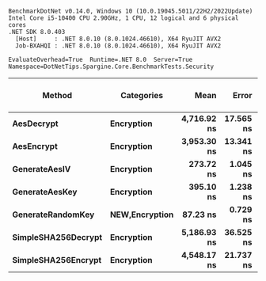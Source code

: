 ```

BenchmarkDotNet v0.14.0, Windows 10 (10.0.19045.5011/22H2/2022Update)
Intel Core i5-10400 CPU 2.90GHz, 1 CPU, 12 logical and 6 physical cores
.NET SDK 8.0.403
  [Host]     : .NET 8.0.10 (8.0.1024.46610), X64 RyuJIT AVX2
  Job-BXAHQI : .NET 8.0.10 (8.0.1024.46610), X64 RyuJIT AVX2

EvaluateOverhead=True  Runtime=.NET 8.0  Server=True  
Namespace=DotNetTips.Spargine.Core.BenchmarkTests.Security  

```
| Method              | Categories         | Mean        | Error     | StdDev    | StdErr   | Min         | Q1          | Median      | Q3          | Max         | Op/s         | CI99.9% Margin | Iterations | Kurtosis | MValue | Skewness | Rank | LogicalGroup | Baseline | Exceptions | Code Size | Completed Work Items | Lock Contentions | Gen0   | Gen1   | Allocated |
|-------------------- |------------------- |------------:|----------:|----------:|---------:|------------:|------------:|------------:|------------:|------------:|-------------:|---------------:|-----------:|---------:|-------:|---------:|-----:|------------- |--------- |-----------:|----------:|---------------------:|-----------------:|-------:|-------:|----------:|
| **AesDecrypt**          | **Encryption**         | **4,716.92 ns** | **17.565 ns** | **15.571 ns** | **4.161 ns** | **4,694.55 ns** | **4,703.26 ns** | **4,719.30 ns** | **4,727.06 ns** | **4,748.04 ns** |    **212,002.7** |       **4.919 ns** |      **14.00** |    **2.008** |  **2.000** |   **0.1003** |    **6** | *****            | **No**       |          **-** |   **3,841 B** |                    **-** |                **-** | **0.1526** | **0.0076** |   **14080 B** |
| **AesEncrypt**          | **Encryption**         | **3,953.30 ns** | **13.341 ns** | **11.826 ns** | **3.161 ns** | **3,930.09 ns** | **3,948.56 ns** | **3,951.85 ns** | **3,963.85 ns** | **3,971.07 ns** |    **252,953.3** |       **5.420 ns** |      **14.00** |    **2.099** |  **2.000** |  **-0.2393** |    **4** | *****            | **No**       |          **-** |   **3,834 B** |                    **-** |                **-** | **0.1373** | **0.0076** |   **12656 B** |
| **GenerateAesIV**       | **Encryption**         |   **273.72 ns** |  **1.045 ns** |  **0.927 ns** | **0.248 ns** |   **272.00 ns** |   **273.22 ns** |   **273.67 ns** |   **274.16 ns** |   **275.74 ns** |  **3,653,430.9** |       **6.876 ns** |      **14.00** |    **2.756** |  **2.000** |   **0.2381** |    **2** | *****            | **No**       |          **-** |   **1,145 B** |                    **-** |                **-** | **0.0024** |      **-** |     **256 B** |
| **GenerateAesKey**      | **Encryption**         |   **395.10 ns** |  **1.238 ns** |  **1.034 ns** | **0.287 ns** |   **393.24 ns** |   **394.55 ns** |   **394.97 ns** |   **395.26 ns** |   **397.48 ns** |  **2,531,012.8** |       **6.357 ns** |      **13.00** |    **3.182** |  **2.000** |   **0.5774** |    **3** | *****            | **No**       |          **-** |   **1,247 B** |                    **-** |                **-** | **0.0038** |      **-** |     **368 B** |
| **GenerateRandomKey**   | ****NEW**,Encryption** |    **87.23 ns** |  **0.729 ns** |  **0.646 ns** | **0.173 ns** |    **86.36 ns** |    **86.67 ns** |    **87.24 ns** |    **87.72 ns** |    **88.48 ns** | **11,463,654.8** |       **6.914 ns** |      **14.00** |    **1.784** |  **2.000** |   **0.2292** |    **1** | *****            | **No**       |          **-** |     **123 B** |                    **-** |                **-** | **0.0010** |      **-** |      **88 B** |
| **SimpleSHA256Decrypt** | **Encryption**         | **5,186.93 ns** | **36.525 ns** | **34.165 ns** | **8.821 ns** | **5,130.53 ns** | **5,164.70 ns** | **5,179.90 ns** | **5,201.38 ns** | **5,256.17 ns** |    **192,792.4** |       **3.089 ns** |      **15.00** |    **2.236** |  **2.000** |   **0.4511** |    **7** | *****            | **No**       |          **-** |     **376 B** |                    **-** |                **-** | **0.1221** |      **-** |   **11200 B** |
| **SimpleSHA256Encrypt** | **Encryption**         | **4,548.17 ns** | **21.737 ns** | **20.333 ns** | **5.250 ns** | **4,514.73 ns** | **4,534.48 ns** | **4,548.77 ns** | **4,563.23 ns** | **4,578.43 ns** |    **219,868.7** |       **4.875 ns** |      **15.00** |    **1.699** |  **2.000** |  **-0.2112** |    **5** | *****            | **No**       |          **-** |     **373 B** |                    **-** |                **-** | **0.1373** | **0.0076** |   **12848 B** |
